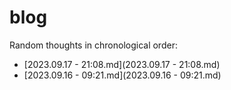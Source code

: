 # blog
Random thoughts in chronological order:

- [2023.09.17 - 21:08.md](2023.09.17 - 21:08.md)
- [2023.09.16 - 09:21.md](2023.09.16 - 09:21.md)
